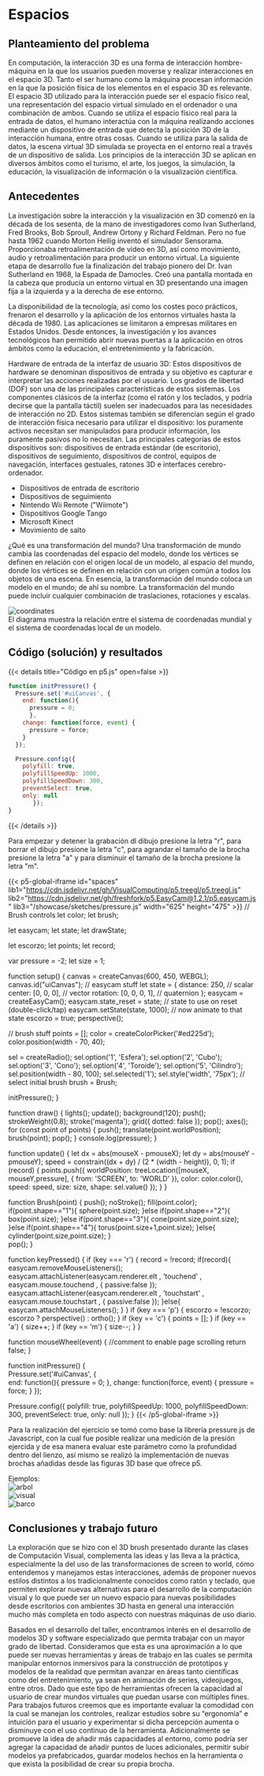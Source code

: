 # Espacios

## Planteamiento del problema
En computación, la interacción 3D es una forma de interacción hombre-máquina en la que los usuarios pueden moverse y realizar interacciones en el espacio 3D. Tanto el ser humano como la máquina procesan información en la que la posición física de los elementos en el espacio 3D es relevante.
El espacio 3D utilizado para la interacción puede ser el espacio físico real, una representación del espacio virtual simulado en el ordenador o una combinación de ambos. Cuando se utiliza el espacio físico real para la entrada de datos, el humano interactúa con la máquina realizando acciones mediante un dispositivo de entrada que detecta la posición 3D de la interacción humana, entre otras cosas. Cuando se utiliza para la salida de datos, la escena virtual 3D simulada se proyecta en el entorno real a través de un dispositivo de salida. Los principios de la interacción 3D se aplican en diversos ámbitos como el turismo, el arte, los juegos, la simulación, la educación, la visualización de información o la visualización científica.

## Antecedentes
La investigación sobre la interacción y la visualización en 3D comenzó en la década de los sesenta, de la mano de investigadores como Ivan Sutherland, Fred Brooks, Bob Sproull, Andrew Ortony y Richard Feldman. Pero no fue hasta 1962 cuando Morton Heilig inventó el simulador Sensorama. Proporcionaba retroalimentación de vídeo en 3D, así como movimiento, audio y retroalimentación para producir un entorno virtual. La siguiente etapa de desarrollo fue la finalización del trabajo pionero del Dr. Ivan Sutherland en 1968, la Espada de Damocles. Creó una pantalla montada en la cabeza que producía un entorno virtual en 3D presentando una imagen fija a la izquierda y a la derecha de ese entorno.

La disponibilidad de la tecnología, así como los costes poco prácticos, frenaron el desarrollo y la aplicación de los entornos virtuales hasta la década de 1980. Las aplicaciones se limitaron a empresas militares en Estados Unidos. Desde entonces, la investigación y los avances tecnológicos han permitido abrir nuevas puertas a la aplicación en otros ámbitos como la educación, el entretenimiento y la fabricación.

Hardware de entrada de la interfaz de usuario 3D: Estos dispositivos de hardware se denominan dispositivos de entrada y su objetivo es capturar e interpretar las acciones realizadas por el usuario. Los grados de libertad (DOF) son una de las principales características de estos sistemas. Los componentes clásicos de la interfaz (como el ratón y los teclados, y podría decirse que la pantalla táctil) suelen ser inadecuados para las necesidades de interacción no 2D. Estos sistemas también se diferencian según el grado de interacción física necesario para utilizar el dispositivo: los puramente activos necesitan ser manipulados para producir información, los puramente pasivos no lo necesitan. Las principales categorías de estos dispositivos son: dispositivos de entrada estándar (de escritorio), dispositivos de seguimiento, dispositivos de control, equipos de navegación, interfaces gestuales, ratones 3D e interfaces cerebro-ordenador.
- Dispositivos de entrada de escritorio
- Dispositivos de seguimiento
- Nintendo Wii Remote ("Wiimote")
- Dispositivos Google Tango
- Microsoft Kinect
- Movimiento de salto

¿Qué es una transformación del mundo?
Una transformación de mundo cambia las coordenadas del espacio del modelo, donde los vértices se definen en relación con el origen local de un modelo, al espacio del mundo, donde los vértices se definen en relación con un origen común a todos los objetos de una escena. En esencia, la transformación del mundo coloca un modelo en el mundo; de ahí su nombre. La transformación del mundo puede incluir cualquier combinación de traslaciones, rotaciones y escalas.

![coordinates](/showcase/sketches/coordinates.jpg 'coordinates') <br>
El diagrama muestra la relación entre el sistema de coordenadas mundial y el sistema de coordenadas local de un modelo. 

## Código (solución) y resultados

{{< details title="Código en p5.js" open=false >}}
```js
function initPressure() {  
  Pressure.set('#uiCanvas', {      
    end: function(){
      pressure = 0;
      },
    change: function(force, event) {
      pressure = force;
    }
  });

  Pressure.config({
    polyfill: true, 
    polyfillSpeedUp: 1000, 
    polyfillSpeedDown: 300,
    preventSelect: true,
    only: null
       });
}
```
{{< /details >}}

Para empezar y detener la grabación dl dibujo presione la letra "r", para borrar el dibujo presione la letra "c", para agrandar el tamaño de la brocha presione la letra "a" y para disminuir el tamaño de la brocha presione la letra "m".

{{< p5-global-iframe id="spaces" lib1="https://cdn.jsdelivr.net/gh/VisualComputing/p5.treegl/p5.treegl.js" lib2="https://cdn.jsdelivr.net/gh/freshfork/p5.EasyCam@1.2.1/p5.easycam.js" lib3="/showcase/sketches/pressure.js" width="625" height="475" >}}
// Brush controls
let color;
let brush;

let easycam;
let state;
let drawState;

let escorzo;
let points;
let record;

var pressure = -2;
let size = 1;

function setup() {
  canvas = createCanvas(600, 450, WEBGL);
  canvas.id("uiCanvas");
  // easycam stuff
  let state = {
    distance: 250,           // scalar
    center: [0, 0, 0],       // vector
    rotation: [0, 0, 0, 1],  // quaternion
  };
  easycam = createEasyCam();
  easycam.state_reset = state;   // state to use on reset (double-click/tap)
  easycam.setState(state, 1000); // now animate to that state
  escorzo = true;
  perspective();

  // brush stuff
  points = [];
  color = createColorPicker('#ed225d');
  color.position(width - 70, 40);
  
  sel = createRadio();
  sel.option('1', 'Esfera');
  sel.option('2', 'Cubo');
  sel.option('3', 'Cono');
  sel.option('4', 'Toroide');
  sel.option('5', 'Cilindro');
  sel.position(width - 80, 100);
  sel.selected('1');
  sel.style('width', '75px');
  // select initial brush
  brush = Brush;
  
  initPressure();
}

function draw() {
  lights();
  update();
  background(120);
  push();
  strokeWeight(0.8);
  stroke('magenta');
  grid({ dotted: false });
  pop();
  axes();
  for (const point of points) {
    push();
    translate(point.worldPosition);
    brush(point);
    pop();
  }
  console.log(pressure);
}

function update() {
  let dx = abs(mouseX - pmouseX);
  let dy = abs(mouseY - pmouseY);
  speed = constrain((dx + dy) / (2 * (width - height)), 0, 1);
  if (record) {
    points.push({
      worldPosition: treeLocation([mouseX, mouseY,pressure], { from: 'SCREEN', to: 'WORLD' }),
      color: color.color(),
      speed: speed,
      size: size,
      shape: sel.value()
    });
  }
}

function Brush(point) {
  push();
  noStroke();
  fill(point.color);
  if(point.shape=="1"){
    sphere(point.size);
  }else if(point.shape=="2"){
    box(point.size);
  }else if(point.shape=="3"){
    cone(point.size,point.size);
  }else if(point.shape=="4"){
    torus(point.size+1,point.size);
  }else{
    cylinder(point.size,point.size);
  }  
  pop();
}


function keyPressed() {
  if (key === 'r') {
    record = !record;
    if(record){
      easycam.removeMouseListeners();
      easycam.attachListener(easycam.renderer.elt    , 'touchend'  , easycam.mouse.touchend  , { passive:false });
      easycam.attachListener(easycam.renderer.elt    , 'touchstart'  , easycam.mouse.touchstart  , { passive:false });
    }else{
      easycam.attachMouseListeners();
    }
  }
  if (key === 'p') {
    escorzo = !escorzo;
    escorzo ? perspective() : ortho();
  }
  if (key == 'c') {
    points = [];
  }
  if (key == 'a') {
    size++;
  } 
  if (key == 'm') {
    size--;
  } 
}

function mouseWheel(event) {
  //comment to enable page scrolling
  return false;
}

function initPressure() {  
  Pressure.set('#uiCanvas', {      
    end: function(){
      pressure = 0;
      },
    change: function(force, event) {
      pressure = force;
    }
  });

  Pressure.config({
    polyfill: true, 
    polyfillSpeedUp: 1000, 
    polyfillSpeedDown: 300,
    preventSelect: true,
    only: null
       });
}
{{< /p5-global-iframe >}}

Para la realización del ejercicio se tomó como base la librería pressure.js de Javascript, con la cual fue posible realizar una medición de la presión ejercida y de esa manera evaluar este parámetro como la profundidad dentro del lienzo, así mismo se realizó la implementación de nuevas brochas añadidas desde las figuras 3D base que ofrece p5.

Ejemplos: <br>
![arbol](/showcase/sketches/arbol_example.png 'arbol') <br>
![visual](/showcase/sketches/visual_example.png 'visual') <br>
![barco](/showcase/sketches/barco_example.png 'barco') <br>

## Conclusiones y trabajo futuro
La exploración que se hizo con el 3D brush presentado durante las clases de Computación Visual, complementa las ideas y las lleva a la práctica, especialmente la del uso de las transformaciones de screen to world, cómo entendemos y manejamos estas interacciones, además de proponer nuevos estilos distintos a los tradicionalmente conocidos como ratón y teclado, que permiten explorar nuevas alternativas para el desarrollo de la computación visual y lo que puede ser un nuevo espacio para nuevas posibilidades desde escritorios con ambientes 3D hasta en general una interacción mucho más completa en todo aspecto con nuestras máquinas de uso diario.

Basados en el desarrollo del taller, encontramos interés en el desarrollo de modelos 3D y software especializado que permita trabajar con un mayor grado de libertad. Consideramos que esta es una aproximación a lo que puede ser nuevas herramientas y áreas de trabajo en las cuales se permita manipular entornos inmersivos para la construcción de prototipos y modelos de la realidad que permitan avanzar en áreas tanto científicas como del entretenimiento, ya sean en animación de series, videojuegos, entre otros. Dado que este tipo de herramientas ofrecen la capacidad al usuario de crear mundos virtuales que puedan usarse con múltiples fines. Para trabajos futuros creemos que es importante evaluar la comodidad con la cual se manejan los controles, realizar estudios sobre su “ergonomía” e intuición para el usuario y experimentar si dicha percepción aumenta o disminuye con el uso continuo de la herramienta. Adicionalmente se promueve la idea de añadir más capacidades al entorno, como podría ser agregar la capacidad de añadir puntos de luces adicionales, permitir subir modelos ya prefabricados, guardar modelos hechos en la herramienta o que exista la posibilidad de crear su propia brocha.


